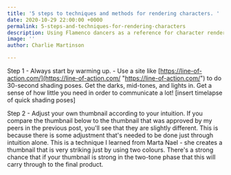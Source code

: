 ```yaml
---
title: '5 steps to techniques and methods for rendering characters. '
date: 2020-10-29 22:00:00 +0000
permalink: 5-steps-and-techniques-for-rendering-characters
description: Using Flamenco dancers as a reference for character rendering
image: ''
author: Charlie Martinson

---
```

Step 1 - Always start by warming up. - Use a site like [https://line-of-action.com/](https://line-of-action.com/ "https://line-of-action.com/") to do 30-second shading poses. Get the darks, mid-tones, and lights in. Get a sense of how little you need in order to communicate a lot! \[insert timelapse of quick shading poses\]

Step 2 - Adjust your own thumbnail according to your intuition. If you compare the thumbnail below to the thumbnail that was approved by my peers in the previous post, you'll see that they are slightly different. This is because there is some adjustment that's needed to be done just through intuition alone. This is a technique I learned from Marta Nael - she creates a thumbnail that is very striking just by using two colours. There's a strong chance that if your thumbnail is strong in the two-tone phase that this will carry through to the final product.